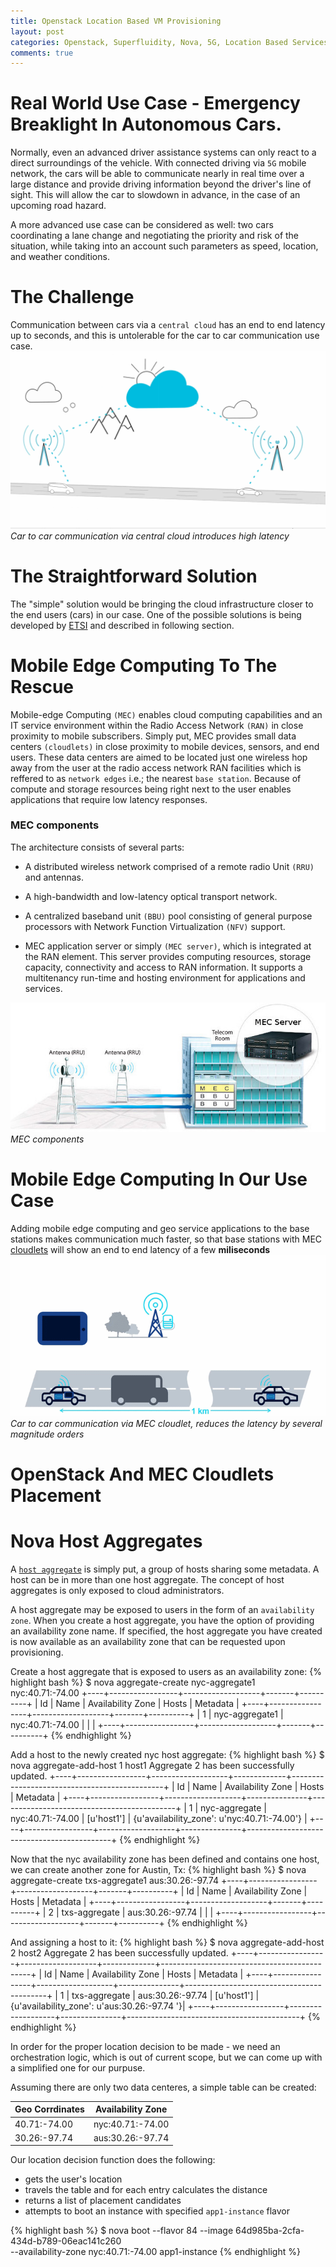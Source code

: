 ```yaml
---
title: Openstack Location Based VM Provisioning
layout: post
categories: Openstack, Superfluidity, Nova, 5G, Location Based Services, MEC, RAN
comments: true
---
```



# Real World Use Case - Emergency Breaklight In Autonomous Cars. 
Normally, even an advanced driver assistance systems can only react to a direct surroundings of the vehicle.
With connected driving via `5G` mobile network, the cars will be able to communicate nearly in real time over a large distance
and provide driving information beyond the driver's line of sight. This will allow the car to slowdown in advance, in 
the case of an upcoming road hazard. 

A more advanced use case can be considered as well: two cars coordinating a lane change and negotiating the priority and risk of the 
situation, while taking into an account such parameters as speed, location, and 
weather conditions.

# The Challenge
Communication between cars via a `central cloud` has an end to end latency up to seconds, and this is untolerable for the
car to car communication use case.
![autonomous cars](/assets/openstack-location-based-vm/central-cloud-car-2-car.png)
*Car to car communication via central cloud introduces high latency*

# The Straightforward Solution 
The "simple" solution would be bringing the cloud infrastructure closer to the end users (cars) in our case. 
One of the possible solutions is being developed by [ETSI](http://www.etsi.org/technologies-clusters/technologies/mobile-edge-computing) 
and described in following section.
   
# Mobile Edge Computing To The Rescue
Mobile-edge Computing `(MEC)` enables cloud computing capabilities and an IT service environment within the Radio Access Network `(RAN)` in 
close proximity to mobile subscribers. Simply put, MEC provides small data centers `(cloudlets)` in close proximity to 
mobile devices, sensors, and end users. These data centers are aimed to be located just one wireless hop away from the user at the 
radio access network RAN facilities which is reffered to as `network edges` i.e.; the nearest `base station`.
Because of compute and storage resources being right next to the user enables applications that require low latency responses.

### MEC components
The architecture consists of several parts:
 
* A distributed wireless network comprised of a remote radio Unit `(RRU)` and antennas.
 
* A high-bandwidth and low-latency optical transport network.

* A centralized baseband unit `(BBU)` pool consisting of general purpose processors with Network Function Virtualization `(NFV)` support.

* MEC application server or simply `(MEC server)`, which is integrated at the RAN element. This server provides computing
resources, storage capacity, connectivity and access to RAN information. It supports a multitenancy run-time and hosting
environment for applications and services.

![MEC arch](/assets/openstack-location-based-vm/mec-arch.jpg)
*MEC components*



# Mobile Edge Computing In Our Use Case
Adding mobile edge computing and geo service applications to the base stations makes communication much faster, so that
base stations with MEC [cloudlets](https://en.wikipedia.org/wiki/Cloudlet) will show an end to end latency of a few **miliseconds** 
![autonomous cars](/assets/openstack-location-based-vm/autonomous-cars-mec.gif)
*Car to car communication via MEC cloudlet, reduces the latency by several magnitude orders*


# OpenStack And MEC Cloudlets Placement

 


# Nova Host Aggregates
A  [`host aggregate`][host-aggregates] is simply put, a group of hosts sharing some metadata. A host can be in more than one host aggregate. The concept of host aggregates is only exposed to cloud administrators.

A host aggregate may be exposed to users in the form of an `availability zone`. When you create a host aggregate, you have the option of providing an availability zone name. If specified, the host aggregate you have created is now available as an availability zone that can be requested upon provisioning.


Create a host aggregate that is exposed to users as an availability zone:
{% highlight bash %}
$ nova aggregate-create nyc-aggregate1 nyc:40.71:-74.00
+----+-----------------+-------------------+-------+----------+
| Id | Name            | Availability Zone | Hosts | Metadata |
+----+-----------------+-------------------+-------+----------+
| 1  | nyc-aggregate1  | nyc:40.71:-74.00  |       |          |
+----+-----------------+-------------------+-------+----------+
{% endhighlight %}

Add a host to the newly created nyc host aggregate:
{% highlight bash %}
$ nova aggregate-add-host 1 host1
Aggregate 2 has been successfully updated.
+----+-----------------+-------------------+-------------+----------------------------------------------+
| Id | Name            | Availability Zone | Hosts       | Metadata                                     |
+----+-----------------+-------------------+---------------+--------------------------------------------+
| 1  | nyc-aggregate   | nyc:40.71:-74.00  | [u'host1']  | {u'availability_zone': u'nyc:40.71:-74.00'}  |
+----+-----------------+-------------------+---------------+--------------------------------------------+
{% endhighlight %}

Now that the nyc availability zone has been defined and contains one host, we can create another zone for Austin, Tx:
{% highlight bash %}
$ nova aggregate-create txs-aggregate1 aus:30.26:-97.74
+----+-----------------+-------------------+-------+----------+
| Id | Name            | Availability Zone | Hosts | Metadata |
+----+-----------------+-------------------+-------+----------+
| 2  | txs-aggregate   | aus:30.26:-97.74  |       |          |
+----+-----------------+-------------------+-------+----------+
{% endhighlight %}

And assigning a host to it:
{% highlight bash %}
$ nova aggregate-add-host 2 host2
Aggregate 2 has been successfully updated.
+----+-----------------+-------------------+-------------+---------------------------------------------+
| Id | Name            | Availability Zone | Hosts       | Metadata                                    |
+----+-----------------+-------------------+---------------+-------------------------------------------+
| 1  | txs-aggregate   | aus:30.26:-97.74  | [u'host1']  | {u'availability_zone': u'aus:30.26:-97.74 '}|
+----+-----------------+-------------------+---------------+-------------------------------------------+
{% endhighlight %}

In order for the proper location decision to be made - we need an orchestration logic, which is out of current scope, but
we can come up with a simplified one for our purpuse.

Assuming there are only two data centeres, a simple table can be created:

| Geo Corrdinates | Availability Zone|
|-----------------|------------------|
| 40.71:-74.00    | nyc:40.71:-74.00 |
| 30.26:-97.74    | aus:30.26:-97.74 |



Our location decision function does the following: 

* gets the user's location
* travels the table and for each entry calculates the distance
* returns a list of placement candidates
* attempts to boot an instance with specified `app1-instance` flavor

{% highlight bash %}
$ nova boot --flavor 84 --image 64d985ba-2cfa-434d-b789-06eac141c260 \
 --availability-zone nyc:40.71:-74.00 app1-instance
{% endhighlight %}






[superfluidity]: http://superfluidity.eu/about/specific-objectives/
[bts-wiki]: https://en.wikipedia.org/wiki/Base_transceiver_station
[host-aggregates]: http://docs.openstack.org/developer/nova/aggregates.html